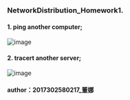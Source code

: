 ### NetworkDistribution_Homework1.

#### 1. ping another computer;
![image](hw1_1.PNG)

#### 2. tracert another server;
![image](hw1_2.PNG)

#### author：2017302580217_董娜
